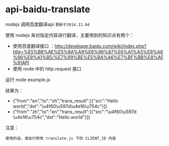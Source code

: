 api-baidu-translate
===================

nodejs 调用百度翻译api `更新于2014.11.04`

使用 nodejs 来对指定内容进行翻译，主要用到的知识点有两个：

* 使用百度翻译接口 ：http://developer.baidu.com/wiki/index.php?title=%E5%B8%AE%E5%8A%A9%E6%96%87%E6%A1%A3%E9%A6%96%E9%A1%B5/%E7%99%BE%E5%BA%A6%E7%BF%BB%E8%AF%91API
* 使用 node 中的 http.request 接口

运行 node example.js 

结果为：

* {"from":"en","to":"zh","trans_result":[{"src":"Hello world","dst":"\u4f60\u597d\u4e16\u754c"}]}
* {"from":"zh","to":"en","trans_result":[{"src":"\u4f60\u597d \u4e16\u754c","dst":"Hello world"}]}

注意：

```使用的话，请自行修改 translate.js 下的 CLIENT_ID 内容```

